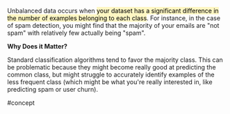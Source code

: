 Unbalanced data occurs when <mark style="background: #FFF3A3A6;">your dataset has a significant difference in the number of examples belonging to each class</mark>. For instance, in the case of spam detection, you might find that the majority of your emails are "not spam" with relatively few actually being "spam".

**Why Does it Matter?**

Standard classification algorithms tend to favor the majority class. This can be problematic because they might become really good at predicting the common class, but might struggle to accurately identify examples of the less frequent class (which might be what you're really interested in, like predicting spam or user churn).

#concept 